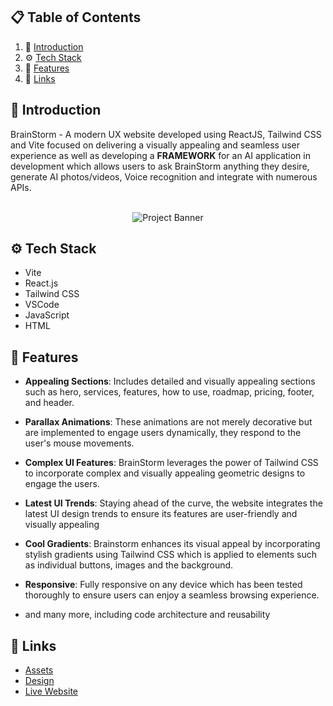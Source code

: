 ## 📋 <a name="table">Table of Contents</a>

1. 🤖 [Introduction](#introduction)
2. ⚙️ [Tech Stack](#tech-stack)
3. 🔋  [Features](#features)
4. 🔗 [Links](#links)



## <a name="introduction">🤖 Introduction</a>

BrainStorm - A modern UX website developed using ReactJS, Tailwind CSS and Vite focused on delivering a visually appealing and seamless user experience as well as developing a **FRAMEWORK** for an AI application in development which allows users to ask BrainStorm anything they desire, generate AI photos/videos, Voice recognition and integrate with numerous APIs. 

<div align="center">
  <br />
    <img src="https://github.com/Jamman65/BrainStormAI/assets/71873396/692c9641-aa25-4481-9cdc-1965a800ca46" alt="Project Banner">
    </a>
  <br />
</div>




## <a name="tech-stack">⚙️ Tech Stack</a>

- Vite
- React.js
- Tailwind CSS
- VSCode
- JavaScript
- HTML

## <a name="features">🔋 Features</a>

* **Appealing Sections**: Includes detailed and visually appealing sections such as hero, services, features, how to use, roadmap, pricing, footer, and header.

* **Parallax Animations**: These animations are not merely decorative but are implemented to engage users dynamically, they respond to the user's mouse movements.

* **Complex UI Features**: BrainStorm leverages the power of Tailwind CSS to incorporate complex and visually appealing geometric designs to engage the users.

* **Latest UI Trends**: Staying ahead of the curve, the website integrates the latest UI design trends to ensure its features are user-friendly and visually appealing

* **Cool Gradients**: Brainstorm enhances its visual appeal by incorporating stylish gradients using Tailwind CSS which is applied to elements such as individual buttons, images and the background.

* **Responsive**: Fully responsive on any device which has been tested thoroughly to ensure users can enjoy a seamless browsing experience.

* and many more, including code architecture and reusability





</details>

## <a name="links">🔗 Links</a>

- [Assets](https://drive.google.com/file/d/1JKzwPl_hnpjIlNbwfjMagb4HosxnyXbf/view?usp=sharing)
- [Design](https://drive.google.com/file/d/15WJMOchujvaQ7Kg9e0nGeGR7G7JOeX1K/view?usp=sharing)
- [Live Website](https://jsm-brainwave.com/)



#

